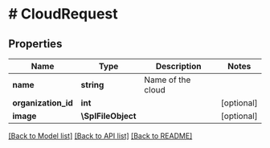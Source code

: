 # # CloudRequest

## Properties

Name | Type | Description | Notes
------------ | ------------- | ------------- | -------------
**name** | **string** | Name of the cloud |
**organization_id** | **int** |  | [optional]
**image** | **\SplFileObject** |  | [optional]

[[Back to Model list]](../../README.md#models) [[Back to API list]](../../README.md#endpoints) [[Back to README]](../../README.md)
